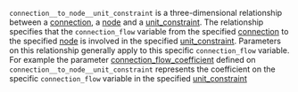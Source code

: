 `connection__to_node__unit_constraint` is a three-dimensional relationship between a [connection](@ref), a [node](@ref) and a [unit_constraint](@ref). The relationship specifies that the `connection_flow` variable from the specified [connection](@ref) to the specified [node](@ref) is involved in the specified [unit_constraint](@ref). Parameters on this relationship generally apply to this specific `connection_flow` variable. For example the parameter [connection_flow_coefficient](@ref) defined on `connection__to_node__unit_constraint` represents the coefficient on the specific `connection_flow` variable in the specified [unit_constraint](@ref)
